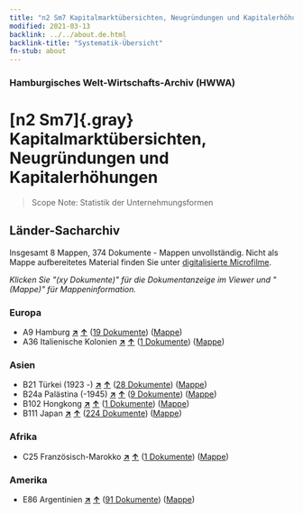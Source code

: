 ```yaml
---
title: "n2 Sm7 Kapitalmarktübersichten, Neugründungen und Kapitalerhöhungen"
modified: 2021-03-13
backlink: ../../about.de.html
backlink-title: "Systematik-Übersicht"
fn-stub: about
---
```


### Hamburgisches Welt-Wirtschafts-Archiv (HWWA)

# [n2 Sm7]{.gray}&#8201; Kapitalmarktübersichten, Neugründungen und Kapitalerhöhungen&#160; 


> Scope Note: Statistik der Unternehmungsformen






## Länder-Sacharchiv




Insgesamt 8 Mappen, 374 Dokumente - Mappen unvollständig.
Nicht als Mappe aufbereitetes Material finden Sie unter [digitalisierte Microfilme](/film/h1_sh.de.html).

_Klicken Sie "(xy Dokumente)" für die Dokumentanzeige im Viewer und "(Mappe)" für Mappeninformation._




### Europa

- A9 Hamburg [**&nearr;**](../../../geo/i/140905/about.de.html "Hamburg (alle Mappen)") [**&uarr;**](../../../geo/about.de.html#A9 "Ländersystematik") (<a href="https://pm20.zbw.eu/iiifview/folder/sh/140905,144979" title="über: Hamburg : Kapitalmarktübersichten, Neugründungen und Kapitalerhöhungen" target="_blank">19 Dokumente</a>) ([Mappe](../../../../folder/sh/1409xx/140905/1449xx/144979/about.de.html))
- A36 Italienische Kolonien [**&nearr;**](../../../geo/i/141012/about.de.html "Italienische Kolonien (alle Mappen)") [**&uarr;**](../../../geo/about.de.html#A36 "Ländersystematik") (<a href="https://pm20.zbw.eu/iiifview/folder/sh/141012,144979" title="über: Italienische Kolonien : Kapitalmarktübersichten, Neugründungen und Kapitalerhöhungen" target="_blank">1 Dokumente</a>) ([Mappe](../../../../folder/sh/1410xx/141012/1449xx/144979/about.de.html))

### Asien

- B21 Türkei (1923 -) [**&nearr;**](../../../geo/i/141111/about.de.html "Türkei (1923 -) (alle Mappen)") [**&uarr;**](../../../geo/about.de.html#B21 "Ländersystematik") (<a href="https://pm20.zbw.eu/iiifview/folder/sh/141111,144979" title="über: Türkei (1923 -) : Kapitalmarktübersichten, Neugründungen und Kapitalerhöhungen" target="_blank">28 Dokumente</a>) ([Mappe](../../../../folder/sh/1411xx/141111/1449xx/144979/about.de.html))
- B24a Palästina (-1945) [**&nearr;**](../../../geo/i/141115/about.de.html "Palästina (-1945) (alle Mappen)") [**&uarr;**](../../../geo/about.de.html#B24a "Ländersystematik") (<a href="https://pm20.zbw.eu/iiifview/folder/sh/141115,144979" title="über: Palästina (-1945) : Kapitalmarktübersichten, Neugründungen und Kapitalerhöhungen" target="_blank">9 Dokumente</a>) ([Mappe](../../../../folder/sh/1411xx/141115/1449xx/144979/about.de.html))
- B102 Hongkong [**&nearr;**](../../../geo/i/141268/about.de.html "Hongkong (alle Mappen)") [**&uarr;**](../../../geo/about.de.html#B102 "Ländersystematik") (<a href="https://pm20.zbw.eu/iiifview/folder/sh/141268,144979" title="über: Hongkong : Kapitalmarktübersichten, Neugründungen und Kapitalerhöhungen" target="_blank">1 Dokumente</a>) ([Mappe](../../../../folder/sh/1412xx/141268/1449xx/144979/about.de.html))
- B111 Japan [**&nearr;**](../../../geo/i/141272/about.de.html "Japan (alle Mappen)") [**&uarr;**](../../../geo/about.de.html#B111 "Ländersystematik") (<a href="https://pm20.zbw.eu/iiifview/folder/sh/141272,144979" title="über: Japan : Kapitalmarktübersichten, Neugründungen und Kapitalerhöhungen" target="_blank">224 Dokumente</a>) ([Mappe](../../../../folder/sh/1412xx/141272/1449xx/144979/about.de.html))

### Afrika

- C25 Französisch-Marokko [**&nearr;**](../../../geo/i/141358/about.de.html "Französisch-Marokko (alle Mappen)") [**&uarr;**](../../../geo/about.de.html#C25 "Ländersystematik") (<a href="https://pm20.zbw.eu/iiifview/folder/sh/141358,144979" title="über: Französisch-Marokko : Kapitalmarktübersichten, Neugründungen und Kapitalerhöhungen" target="_blank">1 Dokumente</a>) ([Mappe](../../../../folder/sh/1413xx/141358/1449xx/144979/about.de.html))

### Amerika

- E86 Argentinien [**&nearr;**](../../../geo/i/141692/about.de.html "Argentinien (alle Mappen)") [**&uarr;**](../../../geo/about.de.html#E86 "Ländersystematik") (<a href="https://pm20.zbw.eu/iiifview/folder/sh/141692,144979" title="über: Argentinien : Kapitalmarktübersichten, Neugründungen und Kapitalerhöhungen" target="_blank">91 Dokumente</a>) ([Mappe](../../../../folder/sh/1416xx/141692/1449xx/144979/about.de.html))








